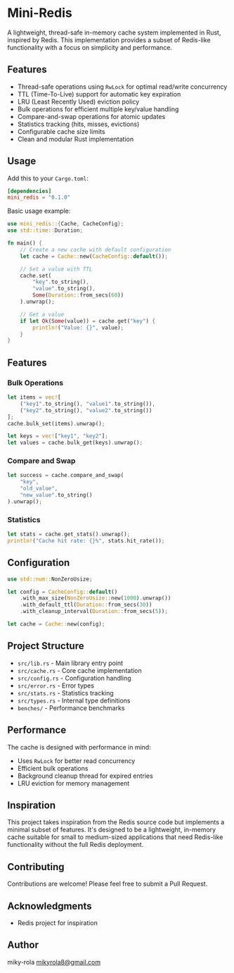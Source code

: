 # Mini-Redis

A lightweight, thread-safe in-memory cache system implemented in Rust, inspired by Redis. This implementation provides a subset of Redis-like functionality with a focus on simplicity and performance.

## Features

- Thread-safe operations using `RwLock` for optimal read/write concurrency
- TTL (Time-To-Live) support for automatic key expiration
- LRU (Least Recently Used) eviction policy
- Bulk operations for efficient multiple key/value handling
- Compare-and-swap operations for atomic updates
- Statistics tracking (hits, misses, evictions)
- Configurable cache size limits
- Clean and modular Rust implementation

## Usage

Add this to your `Cargo.toml`:

```toml
[dependencies]
mini_redis = "0.1.0"
```

Basic usage example:

```rust
use mini_redis::{Cache, CacheConfig};
use std::time::Duration;

fn main() {
    // Create a new cache with default configuration
    let cache = Cache::new(CacheConfig::default());

    // Set a value with TTL
    cache.set(
        "key".to_string(),
        "value".to_string(),
        Some(Duration::from_secs(60))
    ).unwrap();

    // Get a value
    if let Ok(Some(value)) = cache.get("key") {
        println!("Value: {}", value);
    }
}
```

## Features

### Bulk Operations

```rust
let items = vec![
    ("key1".to_string(), "value1".to_string()),
    ("key2".to_string(), "value2".to_string())
];
cache.bulk_set(items).unwrap();

let keys = vec!["key1", "key2"];
let values = cache.bulk_get(keys).unwrap();
```

### Compare and Swap

```rust
let success = cache.compare_and_swap(
    "key",
    "old_value",
    "new_value".to_string()
).unwrap();
```

### Statistics

```rust
let stats = cache.get_stats().unwrap();
println!("Cache hit rate: {}%", stats.hit_rate());
```

## Configuration

```rust
use std::num::NonZeroUsize;

let config = CacheConfig::default()
    .with_max_size(NonZeroUsize::new(1000).unwrap())
    .with_default_ttl(Duration::from_secs(30))
    .with_cleanup_interval(Duration::from_secs(5));

let cache = Cache::new(config);
```

## Project Structure

- `src/lib.rs` - Main library entry point
- `src/cache.rs` - Core cache implementation
- `src/config.rs` - Configuration handling
- `src/error.rs` - Error types
- `src/stats.rs` - Statistics tracking
- `src/types.rs` - Internal type definitions
- `benches/` - Performance benchmarks

## Performance

The cache is designed with performance in mind:
- Uses `RwLock` for better read concurrency
- Efficient bulk operations
- Background cleanup thread for expired entries
- LRU eviction for memory management

## Inspiration

This project takes inspiration from the Redis source code but implements a minimal subset of features. It's designed to be a lightweight, in-memory cache suitable for small to medium-sized applications that need Redis-like functionality without the full Redis deployment.


## Contributing

Contributions are welcome! Please feel free to submit a Pull Request.


## Acknowledgments

- Redis project for inspiration

## Author

miky-rola  mikyrola8@gmail.com